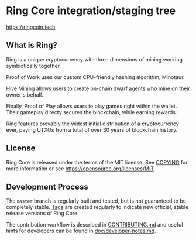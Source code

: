 Ring Core integration/staging tree
=====================================

https://ringcoin.tech

What is Ring?
----------------

Ring is a unique cryptocurrency with three dimensions of mining working symbiotically together.

Proof of Work uses our custom CPU-friendly hashing algorithm, Minotaur.

Hive Mining allows users to create on-chain dwarf agents who mine on their owner's behalf.

Finally, Proof of Play allows users to play games right within the wallet. Their gameplay directy secures the blockchain, while earning rewards.

Ring features provably the widest initial distribution of a cryptocurrency ever, paying UTXOs from a total
of over 30 years of blockchain history.


License
-------

Ring Core is released under the terms of the MIT license. See [COPYING](COPYING) for more
information or see https://opensource.org/licenses/MIT.

Development Process
-------------------

The `master` branch is regularly built and tested, but is not guaranteed to be
completely stable. [Tags](https://github.com/litecoincash-project/ring/tags) are created
regularly to indicate new official, stable release versions of Ring Core.

The contribution workflow is described in [CONTRIBUTING.md](CONTRIBUTING.md)
and useful hints for developers can be found in [doc/developer-notes.md](doc/developer-notes.md).

